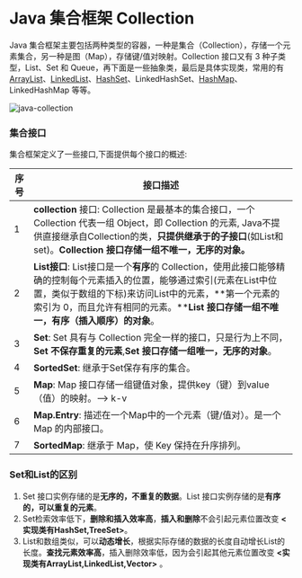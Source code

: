 #  Java 集合框架 Collection

Java 集合框架主要包括两种类型的容器，一种是集合（Collection），存储一个元素集合，另一种是图（Map），存储键/值对映射。Collection 接口又有 3 种子类型，List、Set 和 Queue，再下面是一些抽象类，最后是具体实现类，常用的有 [ArrayList](https://github.com/zycloud68/learningJava/blob/430c9891ff8e8935fa032ef4d8cc888124beb0c5/Collection/ArrayList.md)、[LinkedList](https://github.com/zycloud68/learningJava/blob/a0d851006b18fbc9dbd7f5c0883dfbac3d1122c4/Collection/Java%20LinkedList.md)、[HashSet](https://www.runoob.com/java/java-hashset.html)、LinkedHashSet、[HashMap](https://www.runoob.com/java/java-hashmap.html)、LinkedHashMap 等等。

![java-collection](https://github.com/zycloud68/learningJava/blob/45263091734cdb1587880eabc37287bf373453a6/Collection/Picture/java-collection.png)

###  集合接口

集合框架定义了一些接口,下面提供每个接口的概述:

| 序号 | 接口描述                                                     |
| ---- | ------------------------------------------------------------ |
| 1    | **collection** 接口:  Collection 是最基本的集合接口，一个 Collection 代表一组 Object，即 Collection 的元素, Java不提供直接继承自Collection的类，**只提供继承于的子接口**(如List和set)。**Collection 接口存储一组不唯一，无序的对象。** |
| 2    | **List接口**:  List接口是一个**有序**的 Collection，使用此接口能够精确的控制每个元素插入的位置，能够通过索引(元素在List中位置，类似于数组的下标)来访问List中的元素，**第一个元素的索引为 0，而且允许有相同的元素。****List 接口存储一组不唯一，有序（插入顺序）的对象**。 |
| 3    | **Set**:  Set 具有与 Collection 完全一样的接口，只是行为上不同，**Set 不保存重复的元素**,**Set 接口存储一组唯一，无序的对象**。 |
| 4    | **SortedSet**:  继承于Set保存有序的集合。                    |
| 5    | **Map**:  Map 接口存储一组键值对象，提供key（键）到value（值）的映射。--> k-v |
| 6    | **Map.Entry**: 描述在一个Map中的一个元素（键/值对）。是一个 Map 的内部接口。 |
| 7    | **SortedMap**:  继承于 Map，使 Key 保持在升序排列。          |

### Set和List的区别

1. Set 接口实例存储的是**无序的，不重复的数据**。List 接口实例存储的是**有序的，可以重复的元素**。
2. Set检索效率低下，**删除和插入效率高**，**插入和删除**不会引起元素位置改变 **<实现类有HashSet,TreeSet>**。
3. List和数组类似，可以**动态增长**，根据实际存储的数据的长度自动增长List的长度。**查找元素效率高**，插入删除效率低，因为会引起其他元素位置改变 **<实现类有ArrayList,LinkedList,Vector>** 。

